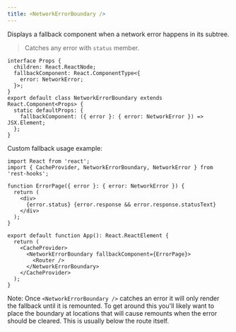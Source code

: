 ```yaml
---
title: <NetworkErrorBoundary />
---
```


Displays a fallback component when a network error happens in its subtree.

> Catches any error with `status` member.

```tsx
interface Props {
  children: React.ReactNode;
  fallbackComponent: React.ComponentType<{
    error: NetworkError;
  }>;
}
export default class NetworkErrorBoundary extends React.Component<Props> {
  static defaultProps: {
    fallbackComponent: ({ error }: { error: NetworkError }) => JSX.Element;
  };
}
```

Custom fallback usage example:

```tsx
import React from 'react';
import { CacheProvider, NetworkErrorBoundary, NetworkError } from 'rest-hooks';

function ErrorPage({ error }: { error: NetworkError }) {
  return (
    <div>
      {error.status} {error.response && error.response.statusText}
    </div>
  );
}

export default function App(): React.ReactElement {
  return (
    <CacheProvider>
      <NetworkErrorBoundary fallbackComponent={ErrorPage}>
        <Router />
      </NetworkErrorBoundary>
    </CacheProvider>
  );
}
```

Note: Once `<NetworkErrorBoundary />` catches an error it will only render the fallback
until it is remounted. To get around this you'll likely want to place the boundary at
locations that will cause remounts when the error should be cleared. This is usually
below the route itself.

